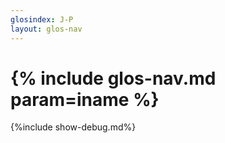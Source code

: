 ```yaml
---
glosindex: J-P
layout: glos-nav
---
```

# {% include glos-nav.md param=iname %}

{%include show-debug.md%}
